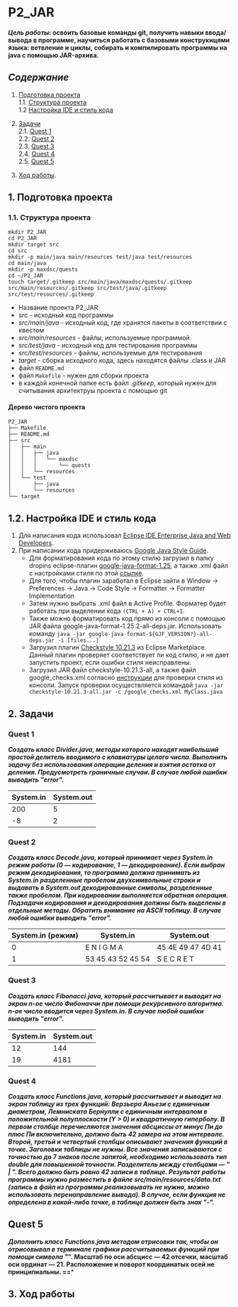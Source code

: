 # P2_JAR

#### *Цель работы*: освоить базовые команды git, получить навыки ввода/вывода в программе, научиться работать с базовыми конструкицями языка: ветвление и циклы, собирать и компилировать программы на java с помощью JAR-архива.

## *Содержание*

1. [Подготовка проекта](#1)\
   1.1. [Структура проекта](#11)\
   1.2  [Настройка IDE и стиль кода](#12)

2. [Задачи](#2)\
   2.1. [Quest 1](#21)\
   2.2. [Quest 2](#22)\
   2.3. [Quest 3](#23)\
   2.4. [Quest 4](#24)\
   2.5. [Quest 5](#25)

3. [Ход работы](#3).

## 1<a name="1"></a>. Подготовка проекта

### <a name="11"></a>1.1. Структура проекта
`mkdir P2_JAR`\
`cd P2_JAR`\
`mkdir target src`\
`cd src`\
`mkdir -p main/java main/resources test/java test/resources`\
`cd main/java`\
`mkdir -p maxdsc/quests`\
`cd ~/P2_JAR`\
`touch target/.gitkeep src/main/java/maxdsc/quests/.gitkeep src/main/resources/.gitkeep src/test/java/.gitkeep src/test/resources/.gitkeep`

- Название проекта P2_JAR
- *src* - исходный код программы
- *src/main/java* - исходный код, где хранятся пакеты в соответствии с квестом
- *src/main/resources* - файлы, используемые программой
- *src/test/java* - исходный код для тестирования программы
- *src/test/resources* - файлы, используемые для тестирования
- *target* - сборка исходного кода, здесь находятся файлы .class и JAR
- файл `README.md`
- файл `Makefile` - нужен для сборки проекта
- в каждой конечной папке есть файл *.gitkeep*, который нужен для считывания архитектруы проекта с помощью git

#### Дерево чистого проекта
```
P2_JAR
├── Makefile
├── README.md
├── src
│   ├── main
│   │   ├── java
│   │   │   └── maxdsc
│   │   │       └── quests
│   │   └── resources
│   └── test
│       ├── java
│       └── resources
└── target
```

## <a name="12"></a> 1.2. Настройка IDE и стиль кода
1. Для написания кода использовал [Eclipse IDE Enterprise Java and Web Developers](https://www.eclipse.org/downloads/packages/installer).
2. При написании кода придерживаюсь [Google Java Style Guide](https://google.github.io/styleguide/javaguide.html).
    - Для форматирования кода по этому стилю загрузил в папку dropins eclipse-плагин [google-java-format-1.25](https://github.com/google/google-java-format), а также .xml файл с настройками стиля по этой [ссылке](https://github.com/google/styleguide/blob/gh-pages/eclipse-java-google-style.xml).
    - Для того, чтобы плагин заработал в Eclipse зайти в Window -> Preferences -> Java -> Code Style -> Formatter -> Formatter Implementation
    - Затем нужно выбрать .xml файл в Active Profile. Форматер будет работать при выделении кода `(CTRL + A) + CTRL+I`.
    - Также можно форматировать код прямо из консоли с помощью JAR файла google-java-format-1.25.2-all-deps.jar. Использовать команду `java -jar google-java-format-${GJF_VERSION?}-all-deps.jar -i [files...]`
    - Загрузил плагин [Checkstyle 10.21.3](https://checkstyle.org/) из Eclipse Marketplace. Данный плагин проверяет соответствует ли код стилю, и не дает запустить проект, если ошибки стиля неисправлены.
    - Загрузил JAR файл checkstyle-10.21.3-all, а также файл google_checks.xml согласно [инструкции](https://checkstyle.org/) для проверки стиля из консоли. Запуск проверки осуществляется командой `java -jar checkstyle-10.21.3-all.jar -c /google_checks.xml MyClass.java`


## <a name="2"></a> 2. Задачи

### <a name="21"></a> Quest 1

***Создать класс Divider.java, методы которого находят наибольший простой делитель вводимого с клавиатуры целого числа. Выполнить задачу без использования операции деления и взятия остатка от деления. Предусмотреть граничные случаи. В случае любой ошибки выводить "error".***

| System.in | System.out |
| ------| ------ |
| 200 | 5 |
| -8 | 2 |

### <a name="22"></a> Quest 2

***Создать класс Decode.java, который принимает через System.in режим работы (0 — кодирование,  1 — декодирование). Если выбран режим декодирования, то программа должна принимать из System.in разделенные пробелом двухсимвольные строки и выдавать в System.out декодированные символы, разделенные также пробелом. При кодировании выполняется обратная операция. Подзадачи кодирования и декодирования должны быть выделены в отдельные методы. Обратить внимание на ASCII таблицу. В случае любой ошибки выводить "error".***

| System.in (режим) | System.in | System.out |
| ------ | ------ | ------ |
| 0 | E N I G M A | 45 4E 49 47 4D 41 |
| 1 | 53 45 43 52 45 54 | S E C R E T |

### <a name="23"></a> Quest 3

***Создать класс Fibonacci.java, который рассчитывает и выводит на экран n-ое число Фибоначчи при помощи рекурсивного алгоритма. n-oe число вводится через System.in. В случае любой ошибки выводить "error".***

| System.in | System.out |
| ------ | ------ |
| 12 | 144 |
| 19 | 4181|

### <a name="24"></a>Quest 4

***Создать класс Functions.java, который рассчитывает и выводит на экран таблицу из трех функций: Верзьера Аньези с единичным диаметром, Лемниската Бернулли с единичным интервалом в положительной полуплоскости (Y > 0) и квадратичную гиперболу. В первом столбце перечисляются значения абсциссы от минус Пи до плюс Пи включительно, должно быть 42 замера на этом интервале. Второй, третьй и четвертый столбцы описывают значения функций в точке. Заголовки таблицы не нужны. Все значения записываются с точностью до 7 знаков после запятой, необходимо использовать тип double для повышенной точности. Разделитель между столбцами — " | ". Всего должно быть ровно 42 записи в таблице. Результат работы программы нужно разместить в файле src/main/resources/data.txt (запись в файл из программы реализовывать не нужно, можно использовать перенаправление вывода). В случае, если функция не определена в какой-либо точке, в таблице должен быть знак "-".***

## <a name="25"></a>Quest 5

***Дополнить класс Functions.java методом отрисовки так, чтобы он отрисовывал в терминале графики рассчитываемых функций при помощи символа "*". Масштаб по оси абсцисс — 42 отсечки, масштаб оси ординат — 21. Расположение и поворот координатых осей не принципиальны. ==***

## <a name="3"></a> 3. Ход работы
